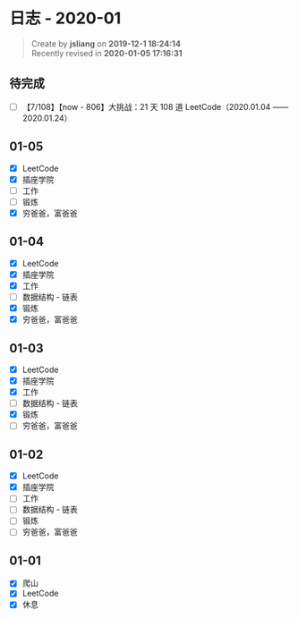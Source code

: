 日志 - 2020-01
===

> Create by **jsliang** on **2019-12-1 18:24:14**  
> Recently revised in **2020-01-05 17:16:31**

## 待完成

* [ ] 【7/108】【now - 806】大挑战：21 天 108 道 LeetCode（2020.01.04 —— 2020.01.24）

## 01-05

* [x] LeetCode
* [x] 插座学院
* [ ] 工作
* [ ] 锻炼
* [x] 穷爸爸，富爸爸

## 01-04

* [x] LeetCode
* [x] 插座学院
* [x] 工作
* [ ] 数据结构 - 链表
* [x] 锻炼
* [x] 穷爸爸，富爸爸

## 01-03

* [x] LeetCode
* [x] 插座学院
* [x] 工作
* [ ] 数据结构 - 链表
* [x] 锻炼
* [ ] 穷爸爸，富爸爸

## 01-02

* [x] LeetCode
* [x] 插座学院
* [ ] 工作
* [ ] 数据结构 - 链表
* [ ] 锻炼
* [ ] 穷爸爸，富爸爸

## 01-01

* [x] 爬山
* [x] LeetCode
* [x] 休息